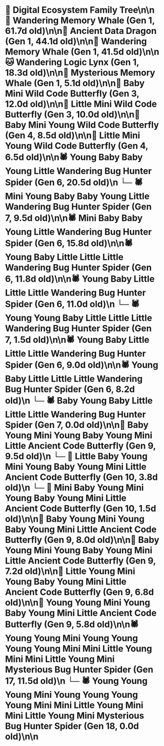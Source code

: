 # 🌳 Digital Ecosystem Family Tree\n\n🐋 Wandering Memory Whale (Gen 1, 61.7d old)\n\n🐉 Ancient Data Dragon (Gen 1, 44.1d old)\n\n🐋 Wandering Memory Whale (Gen 1, 41.5d old)\n\n🐱 Wandering Logic Lynx (Gen 1, 18.3d old)\n\n🐋 Mysterious Memory Whale (Gen 1, 5.1d old)\n\n🦋 Baby Mini Wild Code Butterfly (Gen 3, 12.0d old)\n\n🦋 Little Mini Wild Code Butterfly (Gen 3, 10.0d old)\n\n🦋 Baby Mini Young Wild Code Butterfly (Gen 4, 8.5d old)\n\n🦋 Little Mini Young Wild Code Butterfly (Gen 4, 6.5d old)\n\n🕷️ Young Baby Baby Young Little Wandering Bug Hunter Spider (Gen 6, 20.5d old)\n  └─ 🕷️ Mini Young Baby Baby Young Little Wandering Bug Hunter Spider (Gen 7, 9.5d old)\n\n🕷️ Mini Baby Baby Young Little Wandering Bug Hunter Spider (Gen 6, 15.8d old)\n\n🕷️ Young Baby Little Little Little Wandering Bug Hunter Spider (Gen 6, 11.8d old)\n\n🕷️ Young Baby Little Little Little Wandering Bug Hunter Spider (Gen 6, 11.0d old)\n  └─ 🕷️ Young Young Baby Little Little Little Wandering Bug Hunter Spider (Gen 7, 1.5d old)\n\n🕷️ Young Baby Little Little Little Wandering Bug Hunter Spider (Gen 6, 9.0d old)\n\n🕷️ Young Baby Little Little Little Wandering Bug Hunter Spider (Gen 6, 8.2d old)\n  └─ 🕷️ Baby Young Baby Little Little Little Wandering Bug Hunter Spider (Gen 7, 0.0d old)\n\n🦋 Baby Young Mini Young Baby Young Mini Little Ancient Code Butterfly (Gen 9, 9.5d old)\n  └─ 🦋 Little Baby Young Mini Young Baby Young Mini Little Ancient Code Butterfly (Gen 10, 3.8d old)\n  └─ 🦋 Mini Baby Young Mini Young Baby Young Mini Little Ancient Code Butterfly (Gen 10, 1.5d old)\n\n🦋 Baby Young Mini Young Baby Young Mini Little Ancient Code Butterfly (Gen 9, 8.0d old)\n\n🦋 Baby Young Mini Young Baby Young Mini Little Ancient Code Butterfly (Gen 9, 7.2d old)\n\n🦋 Little Young Mini Young Baby Young Mini Little Ancient Code Butterfly (Gen 9, 6.8d old)\n\n🦋 Young Young Mini Young Baby Young Mini Little Ancient Code Butterfly (Gen 9, 5.8d old)\n\n🕷️ Young Young Mini Young Young Young Young Mini Mini Little Young Mini Mini Little Young Mini Mysterious Bug Hunter Spider (Gen 17, 11.5d old)\n  └─ 🕷️ Young Young Young Mini Young Young Young Young Mini Mini Little Young Mini Mini Little Young Mini Mysterious Bug Hunter Spider (Gen 18, 0.0d old)\n\n